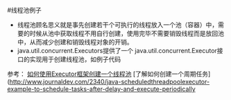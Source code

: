 #线程池例子

* 线程池顾名思义就是事先创建若干个可执行的线程放入一个池（容器）中，需要的时候从池中获取线程不用自行创建，使用完毕不需要销毁线程而是放回池中，从而减少创建和销毁线程对象的开销。
* java.util.concurrent.Executors提供了一个 java.util.concurrent.Executor接口的实现用于创建线程池，如例子代码

参考：
[如何使用Executor框架创建一个线程池](http://www.journaldev.com/1069/java-thread-pool-example-using-executors-and-threadpoolexecutor) 
[了解如何创建一个周期任务](http://www.journaldev.com/2340/java-scheduledthreadpoolexecutor-example-to-schedule-tasks-after-delay-and-execute-periodically 
